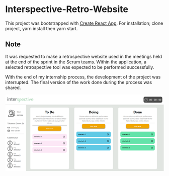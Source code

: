 # Interspective-Retro-Website

This project was bootstrapped with [Create React App](https://github.com/facebook/create-react-app).
For installation; clone project, yarn install then yarn start.

## Note

It was requested to make a retrospective website used in the meetings held at the end of the sprint in the Scrum teams. Within the application, a selected retrospective tool was expected to be performed successfully.

With the end of my internship process, the development of the project was interrupted. The final version of the work done during the process was shared.


![Retro](./image/retro.PNG)
